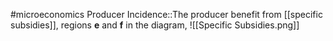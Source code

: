 #microeconomics 
Producer Incidence::The producer benefit from [[specific subsidies]], regions **e** and **f** in the diagram, ![[Specific Subsidies.png]]